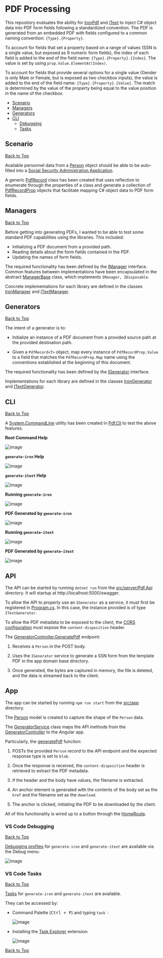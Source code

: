 # PDF Processing

This repository evaluates the ability for [IronPdf](https://ironpdf.com/) and [iText](https://itextpdf.com/) to inject C# object data into PDF form fields following a standardized convention. The PDF is generated from an embedded PDF with fields configured to a common naming convention: `{Type}.{Property}`.

To account for fields that set a property based on a range of values (SSN is a single value, but exposed as 9 numeric form fields), the index of each field is added to the end of the field name: `{Type}.{Property}.{Index}`. The value is set by using `prop.Value.ElementAt(Index)`.

To account for fields that provide several options for a single value (Gender is only Male or Female, but is exposed as two checkbox inputs), the value is added to the end of the field name: `{Type}.{Property}.{Value}`. The match is determined by the value of the property being equal to the value position in the name of the checkbox.

* [Scenario](#scenario)
* [Managers](#managers)
* [Generators](#generators)
* [CLI](#cli)
    * [Debugging](#vs-code-debugging)
    * [Tasks](#vs-code-tasks)

## Scenario
[Back to Top](#pdf-processing)

Available personnel data from a [Person](./src/server/Pdf.Models/Person.cs) object should be able to be auto-filled into a [Social Security Administration Application](./src/server/Pdf.Processor/files/ssn.pdf).

A generic [PdfRecord](./src/server/Pdf.Processor/PdfRecord.cs) class has been created that uses reflection to enumerate through the properties of a class and generate a collection of [PdfRecordProp](./src/server/Pdf.Processor/PdfRecordProp.cs) objects that facilitate mapping C# object data to PDF form fields.

## Managers
[Back to Top](#pdf-processing)

Before getting into generating PDFs, I wanted to be able to test some standard PDF capabilities using the libraries. This included:

* Initializing a PDF document from a provided path.
* Reading details about the form fields contained in the PDF.
* Updating the names of form fields.

The required functionality has been defined by the [IManager](./src/server/Pdf.Processor/Manager/IManager.cs) interface. Common features between implementations have been encapsulated in the abstract [ManagerBase](./src/server/Pdf.Processor/Manager/ManagerBase.cs) class, which implements `IManager, IDisposable`.

Concrete implementations for each library are defined in the classes [IronManager](./src/server/Pdf.Processor/Manager/IronManager.cs) and [ITextManager](./src/server/Pdf.Processor/Manager/ITextManager.cs).

## Generators
[Back to Top](#pdf-processing)

The intent of a generator is to:

* Initialize an instance of a PDF document from a provided source path at the provided destination path.

* Given a `PdfRecord<T>` object, map every instance of `PdfRecordProp.Value` to a field that matches the `PdfRecordProp.Map` name using the conventions established at the beginning of this document.

The required functionality has been defined by the [IGenerator](./src/server/Pdf.Processor/Generator/IGenerator.cs) interface.

Implementations for each library are defined in the classes [IronGenerator](./src/server/Pdf.Processor/Generator/IronGenerator.cs) and [ITextGenerator](./src/server/Pdf.Processor/Generator/ITextGenerator.cs).

## CLI
[Back to Top](#pdf-processing)

A [System.CommandLine](https://docs.microsoft.com/en-us/dotnet/standard/commandline/) utility has been created in [Pdf.Cli](./src/server/Pdf.Cli/Commands.cs) to test the above features.

**Root Command Help**  

![image](https://user-images.githubusercontent.com/14102723/181103643-f353f0fd-50dd-43ce-984b-8d4fe1e3bc8d.png)

**`generate-iron` Help**  

![image](https://user-images.githubusercontent.com/14102723/181103732-a612e402-7887-4f17-b1bf-0040ffcb00ac.png)

**`generate-itext` Help**  

![image](https://user-images.githubusercontent.com/14102723/181103808-d04abe88-2118-4632-a2a9-48e0bd698ce6.png)

**Running `generate-iron`**  

![image](https://user-images.githubusercontent.com/14102723/181104165-9aa10da0-ba0d-4902-ac3c-f774ce7e7253.png)

**PDF Generated by `generate-iron`**  

![image](https://user-images.githubusercontent.com/14102723/181104603-4e40eca0-2c6f-4e21-9128-6c5ef7c26097.png)

**Running `generate-itext`**  

![image](https://user-images.githubusercontent.com/14102723/181104817-7fd93f4a-f94e-4a2b-99c1-6ccc9277038f.png)

**PDF Generated by `generate-itext`**  

![image](https://user-images.githubusercontent.com/14102723/181104992-88f18080-b704-48ba-aca7-c832c5589ff2.png)

## API

The API can be started by running `dotnet run` from the [src/server/Pdf.Api](./src/server/Pdf.Api/) directory. It will startup at http://localhost:5000/swagger.

To allow the API to properly use an `IGenerator` as a service, it must first be registered in [Program.cs](./src/server/Pdf.Api/Program.cs#L9). In this case, the instance provided is of type `ITextGenerator`.

To allow the PDF metadata to be exposed to the client, the [CORS configuration](./src/server/Pdf.Api/Extensions/ConfigurationExtensions.cs#L33) must expose the `content-disposition` header.

The [GeneratorController.GeneratePdf](./src/server/Pdf.Api/Controllers/GeneratorController.cs#L17) endpoint:

1. Receives a `Person` in the POST body.

2. Uses the `IGenerator` service to generate a SSN form from the template PDF in the app domain base directory.

3. Once generated, the bytes are captured in memory, the file is deleted, and the data is streamed back to the client.

## App

The app can be started by running `npm run start` from the [src/app](./src/app/) directory.

The [Person](./src/app/src/app/models/person.ts) model is created to capture the shape of the `Person` data.

The [GeneratorService](./src/app/src/app/services/generator.service.ts) class maps the API methods from the [GeneratorController](./src/server/Pdf.Api/Controllers/GeneratorController.cs) to the Angular app.

Particularly, the [generatePdf](./src/app/src/app/services/generator.service.ts#L25) function:

1. POSTs the provided `Person` record to the API endpoint and the expected response type is set to `blob`.

2. Once the response is received, the `content-disposition` header is retrieved to extract the PDF metadata.

3. If the header and the body have values, the filename is extracted.

4. An anchor element is generated with the contents of the body set as the `href` and the filename set as the `download`.

5. The anchor is clicked, initiating the PDF to be downloaded by the client.

All of this functionality is wired up to a button through the [HomeRoute](./src/app/src/app/routes/home.route.ts).

### VS Code Debugging
[Back to Top](#pdf-processing)

[Debugging profiles](./.vscode/launch.json) for `generate-iron` and `generate-itext` are available via the Debug menu:

![image](https://user-images.githubusercontent.com/14102723/181105340-52285341-4355-4d22-8024-c754a74eba07.png)

### VS Code Tasks
[Back to Top](#pdf-processing)

[Tasks](./.vscode/tasks.json) for `generate-iron` and `generate-itext` are available.

They can be accessed by:

* Command Palette (<kbd>Ctrl + P</kbd>) and typing `task `:  

    ![image](https://user-images.githubusercontent.com/14102723/181105713-4fb73e24-bd77-4532-8d7f-14768f455fff.png)

* Installing the [Task Explorer](https://marketplace.visualstudio.com/items?itemName=spmeesseman.vscode-taskexplorer) extension:  

    ![image](https://user-images.githubusercontent.com/14102723/181105903-7b8acdd9-bc4f-410a-a67c-218f0e3aa8b9.png)

[Back to Top](#pdf-processing)
